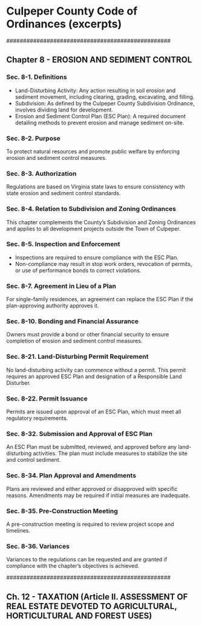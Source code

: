 # Culpeper County Code of Ordinances (excerpts)


#################################################


## Chapter 8 - EROSION AND SEDIMENT CONTROL

### Sec. 8-1. Definitions

- Land-Disturbing Activity: Any action resulting in soil erosion and sediment movement, including clearing, grading, excavating, and filling.
- Subdivision: As defined by the Culpeper County Subdivision Ordinance, involves dividing land for development.
- Erosion and Sediment Control Plan (ESC Plan): A required document detailing methods to prevent erosion and manage sediment on-site.

### Sec. 8-2. Purpose

To protect natural resources and promote public welfare by enforcing erosion and sediment control measures.

### Sec. 8-3. Authorization

Regulations are based on Virginia state laws to ensure consistency with state erosion and sediment control standards.

### Sec. 8-4. Relation to Subdivision and Zoning Ordinances

This chapter complements the County’s Subdivision and Zoning Ordinances and applies to all development projects outside the Town of Culpeper.

### Sec. 8-5. Inspection and Enforcement

- Inspections are required to ensure compliance with the ESC Plan.
- Non-compliance may result in stop work orders, revocation of permits, or use of performance bonds to correct violations.

### Sec. 8-7. Agreement in Lieu of a Plan

For single-family residences, an agreement can replace the ESC Plan if the plan-approving authority approves it.

### Sec. 8-10. Bonding and Financial Assurance

Owners must provide a bond or other financial security to ensure completion of erosion and sediment control measures.

### Sec. 8-21. Land-Disturbing Permit Requirement

No land-disturbing activity can commence without a permit. This permit requires an approved ESC Plan and designation of a Responsible Land Disturber.

### Sec. 8-22. Permit Issuance

Permits are issued upon approval of an ESC Plan, which must meet all regulatory requirements.

### Sec. 8-32. Submission and Approval of ESC Plan

An ESC Plan must be submitted, reviewed, and approved before any land-disturbing activities. The plan must include measures to stabilize the site and control sediment.

### Sec. 8-34. Plan Approval and Amendments

Plans are reviewed and either approved or disapproved with specific reasons. Amendments may be required if initial measures are inadequate.

### Sec. 8-35. Pre-Construction Meeting

A pre-construction meeting is required to review project scope and timelines.

### Sec. 8-36. Variances

Variances to the regulations can be requested and are granted if compliance with the chapter’s objectives is achieved.


#################################################


## Ch. 12 - TAXATION (Article II. ASSESSMENT OF REAL ESTATE DEVOTED TO AGRICULTURAL, HORTICULTURAL AND FOREST USES)

